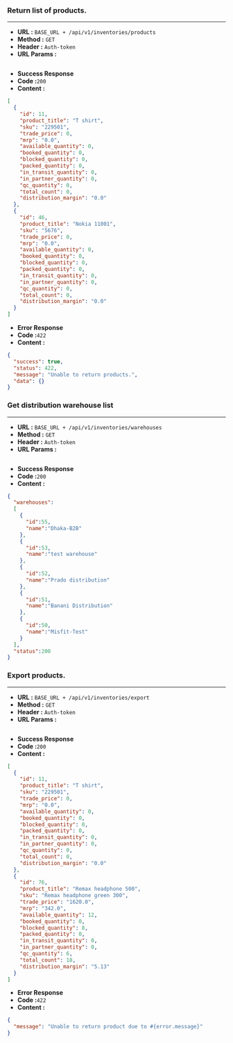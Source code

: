### Return list of products.
___

* **URL :** `BASE_URL + /api/v1/inventories/products`
* **Method :** `GET`
* **Header :** `Auth-token`
* **URL Params :**

```json
```
* **Success Response**
* **Code :**`200`
* **Content :**
```json
[
  {
    "id": 11,
    "product_title": "T shirt",
    "sku": "229501",
    "trade_price": 0,
    "mrp": "0.0",
    "available_quantity": 0,
    "booked_quantity": 0,
    "blocked_quantity": 0,
    "packed_quantity": 0,
    "in_transit_quantity": 0,
    "in_partner_quantity": 0,
    "qc_quantity": 0,
    "total_count": 0,
    "distribution_margin": "0.0"
  },
  {
    "id": 46,
    "product_title": "Nokia 11001",
    "sku": "5676",
    "trade_price": 0,
    "mrp": "0.0",
    "available_quantity": 0,
    "booked_quantity": 0,
    "blocked_quantity": 0,
    "packed_quantity": 0,
    "in_transit_quantity": 0,
    "in_partner_quantity": 0,
    "qc_quantity": 0,
    "total_count": 0,
    "distribution_margin": "0.0"
  }
]
```
* **Error Response**
* **Code :**`422`
* **Content :**
```json
{
  "success": true,
  "status": 422,
  "message": "Unable to return products.",
  "data": {}
}
```
### Get distribution warehouse list
___

* **URL :** `BASE_URL + /api/v1/inventories/warehouses`
* **Method :** `GET`
* **Header :** `Auth-token`
* **URL Params :**

```json
```
* **Success Response**
* **Code :**`200`
* **Content :**
```json
{
  "warehouses":
  [
    {
      "id":55,
      "name":"Dhaka-B2B"
    },
    {
      "id":53,
      "name":"test warehouse"
    },
    {
      "id":52,
      "name":"Prado distribution"
    },
    {
      "id":51,
      "name":"Banani Distribution"
    },
    {
      "id":50,
      "name":"Misfit-Test"
    }
  ],
  "status":200
}
```
### Export products.
___

* **URL :** `BASE_URL + /api/v1/inventories/export`
* **Method :** `GET`
* **Header :** `Auth-token`
* **URL Params :**

```json
```
* **Success Response**
* **Code :**`200`
* **Content :**
```json
[
  {
    "id": 11,
    "product_title": "T shirt",
    "sku": "229501",
    "trade_price": 0,
    "mrp": "0.0",
    "available_quantity": 0,
    "booked_quantity": 0,
    "blocked_quantity": 0,
    "packed_quantity": 0,
    "in_transit_quantity": 0,
    "in_partner_quantity": 0,
    "qc_quantity": 0,
    "total_count": 0,
    "distribution_margin": "0.0"
  },
  {
    "id": 76,
    "product_title": "Remax headphone 500",
    "sku": "Remax headphone green 300",
    "trade_price": "1620.0",
    "mrp": "342.0",
    "available_quantity": 12,
    "booked_quantity": 0,
    "blocked_quantity": 8,
    "packed_quantity": 0,
    "in_transit_quantity": 0,
    "in_partner_quantity": 0,
    "qc_quantity": 6,
    "total_count": 18,
    "distribution_margin": "5.13"
  }
]
```
* **Error Response**
* **Code :**`422`
* **Content :**
```json
{
  "message": "Unable to return product due to #{error.message}"
}
```
